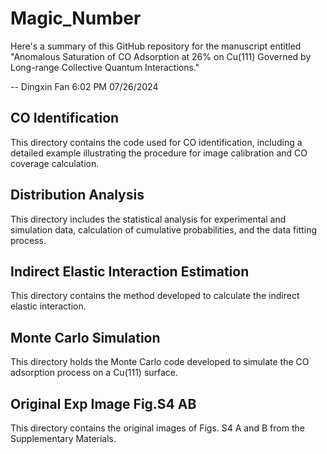 # Magic_Number
Here's a summary of this GitHub repository for the manuscript entitled "Anomalous Saturation of CO Adsorption at 26% on Cu(111) Governed by Long-range Collective Quantum Interactions."

-- Dingxin Fan 6:02 PM 07/26/2024

## CO Identification
This directory contains the code used for CO identification, including a detailed example illustrating the procedure for image calibration and CO coverage calculation.

## Distribution Analysis
This directory includes the statistical analysis for experimental and simulation data, calculation of cumulative probabilities, and the data fitting process.

## Indirect Elastic Interaction Estimation
This directory contains the method developed to calculate the indirect elastic interaction.

## Monte Carlo Simulation
This directory holds the Monte Carlo code developed to simulate the CO adsorption process on a Cu(111) surface.

## Original Exp Image Fig.S4 AB
This directory contains the original images of Figs. S4 A and B from the Supplementary Materials.
